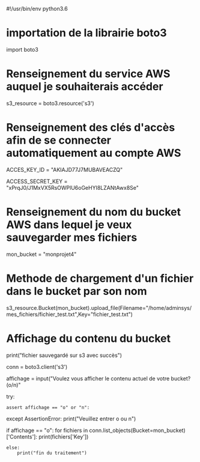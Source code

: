 #!/usr/bin/env python3.6

# importation de la librairie boto3

import boto3

# Renseignement du service AWS auquel je souhaiterais accéder
s3_resource = boto3.resource('s3')

# Renseignement des clés d'accès afin de se connecter automatiquement au compte AWS
ACCES_KEY_ID = "AKIAJD77J7MUBAVEACZQ"

ACCESS_SECRET_KEY = "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"

# Renseignement du nom du bucket AWS dans lequel je veux sauvegarder mes fichiers
mon_bucket = "monprojet4"

# Methode de chargement d'un fichier dans le bucket par son nom
s3_resource.Bucket(mon_bucket).upload_file(Filename="/home/adminsys/mes_fichiers/fichier_test.txt",Key="fichier_test.txt")

# Affichage du contenu du bucket
print("fichier sauvegardé sur s3 avec succès")

conn = boto3.client('s3')

affichage = input("Voulez vous afficher le contenu actuel de votre bucket?(o/n)"

try:

	assert affichage == "o" or "n":

except AssertionError:
	print("Veuillez entrer o ou n")	

if affichage == "o":
		for fichiers in conn.list_objects(Bucket=mon_bucket)['Contents']:
			print(fichiers['Key'])


	else:
		print("fin du traitement")
